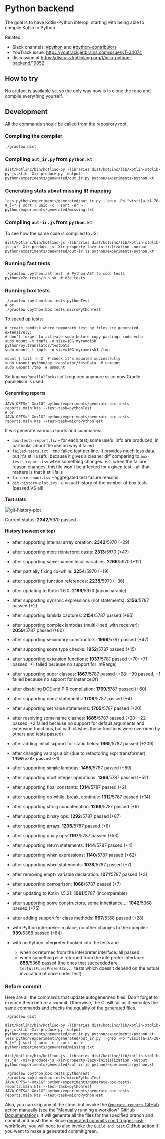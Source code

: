 # Python backend

The goal is to have Kotlin-Python interop, starting with being able to compile Kotlin to Python.

Related:

* Slack channels: [#python](https://kotlinlang.slack.com/archives/C01EY9ZF9B5) and [#python-contributors](https://kotlinlang.slack.com/archives/C0289CS37AS)
* YouTrack issue: https://youtrack.jetbrains.com/issue/KT-34074
* discussion at https://discuss.kotlinlang.org/t/idea-python-backend/19852

## How to try

No artifact is available yet so the only way now is to clone the repo and compile everything yourself.

## Development

All the commands should be called from the repository root.

### Compiling the compiler

```shell script
./gradlew dist
```

### Compiling `out_ir.py` from `python.kt`

```shell script
dist/kotlinc/bin/kotlinc-py -libraries dist/kotlinc/lib/kotlin-stdlib-py-js.klib -Xir-produce-py -output python/experiments/generated/out_ir.py python/experiments/python.kt
```

### Generating stats about missing IR mapping

```shell script
less python/experiments/generated/out_ir.py | grep -Po "visit[a-zA-Z0-9_]+" | sort | uniq -c | sort -nr > python/experiments/generated/missing.txt
```

### Compiling `out-ir.js` from `python.kt`

To see how the same code is compiled to JS:

```shell script
dist/kotlinc/bin/kotlinc-js -libraries dist/kotlinc/lib/kotlin-stdlib-js.jar -Xir-produce-js -Xir-property-lazy-initialization -output python/experiments/generated/out-ir.js python/experiments/python.kt
```

### Running fast tests

```shell script
./gradlew :python:ast:test  # Python AST to code tests
python/e2e-tests/run.sh  # e2e tests
```

### Running box tests

```shell script
./gradlew :python:box.tests:pythonTest
# or
./gradlew :python:box.tests:microPythonTest
```

To speed up tests:

```shell script
# create ramdisk where temporary test py files are generated extensively:
# don't forget to activate sudo before copy-pasting: sudo echo
sudo mount -t tmpfs -o size=10G myramdisk python/py.translator/testData
sudo mount -t tmpfs -o size=10G myramdisk1 /tmp

mount | tail -n 2  # check it's mounted successfully
sudo umount python/py.translator/testData  # unmount
sudo umount /tmp  # unmount
```

Setting `maxParallelForks` isn't required anymore since now Gradle parallelism is used.

#### Generating reports

```shell script
JAVA_OPTS="-Xmx1G" python/experiments/generate-box-tests-reports.main.kts --test-task=pythonTest
# or
JAVA_OPTS="-Xmx1G" python/experiments/generate-box-tests-reports.main.kts --test-task=microPythonTest
```

It will generate various reports and summaries:
* `box-tests-report.tsv` - for each test, some useful info are produced, in particular about the reason why it failed
* `failed-tests.txt` - one failed test per line. It provides much less data, but it's still useful because it gives
   a cleaner diff comparing to `box-tests-report.tsv` when something changes. E.g. when the failure reason changes,
   this file won't be affected for a given test - all that matters is that it still fails
* `failure-count.tsv` - aggregated test failure reasons
* `git-history-plot.svg` - a visual history of the number of box tests (passed VS all)

#### Test stats

![git-history-plot](box.tests/reports/git-history-plot.svg)

Current status: **2342**/5970 passed

#### History (newest on top)

* after supporting internal array creation: **2342**/5970 (+29)

* after supporting more reinterpret casts: **2313**/5970 (+47)

* after supporting same-named local variables: **2266**/5970 (+12)

* after partially fixing do-while: **2254**/5970 (+19)

* after supporting function references: **2235**/5970 (+36)

* after updating to Kotlin 1.6.0: **2199**/5970 (incomparable)

* after supporting dynamic expressions (not statements): **2156**/5787 passed (+2)

* after supporting lambda captures: **2154**/5787 passed (+95)

* after supporting complex lambdas (multi-lined; with receiver): **2059**/5787 passed (+60)

* after supporting secondary constructors: **1999**/5787 passed (+47)

* after supporting some type checks: **1952**/5787 passed (+15)

* after supporting extension functions: **1937**/5787 passed (+70: +71 passed, +1 failed because no support for intRange)

* after supporting super classes: **1867**/5787 passed (+98: +99 passed, +1 failed because no support for instanceOf)

* after disabling DCE and PIR compilation: **1769**/5787 passed (+60)

* after supporting const statements: **1709**/5787 passed (+4)

* after supporting set value statements: **1705**/5787 passed (+20)

* after resolving some name clashes: **1685**/5787 passed (+20: +22 passed, +2 failed because no support for default arguments and extension functions, but with clashes those functions were overriden by others and tests passed)

* after adding initial support for static fields: **1665**/5787 passed (+209)

* after changing varargs a bit (due to refactoring expr transformer): **1456**/5787 passed (+1)

* after supporting simple lambdas: **1455**/5787 passed (+89)

* after supporting most integer operations: **1366**/5787 passed (+52)
  
* after supporting float constants: **1314**/5787 passed (+2)

* after supporting do-while, break, continue: **1312**/5787 passed (+14)

* after supporting string concatenation: **1298**/5787 passed (+6)

* after supporting binary ops: **1292**/5787 passed (+87)

* after supporting arrays: **1205**/5787 passed (+8)

* after supporting unary ops: **1197**/5787 passed (+53)

* after supporting return statements: **1144**/5787 passed (+4)

* after supporting when expressions: **1140**/5787 passed (+62)

* after supporting when statements: **1078**/5787 passed (+7)

* after removing empty variable declaration: **1071**/5787 passed (+3)
  
* after supporting comparison: **1068**/5787 passed (+7)

* after updating to Kotlin 1.5.21: **1061**/5787 (incomparable)

* after supporting some constructors, some inheritance...: **1042**/5368 passed (+75)

* after adding support for class methods: **967**/5368 passed (+28)

* with Python interpreter in place, no other changes to the compiler: **939**/5368 passed (+84)

* with no Python interpreter hooked into the tests and
  * when `OK` returned from the interpreter interface: all passed
  * when something else returned from the interpreter interface: **855**/5368 passed
    (the ones that succeeded are `testAllFilesPresentIn...` tests which doesn't depend on the actual invocation of code under test)

### Before commit

Here are all the commands that update autogenerated files. Don't forget to execute them before a commit. Otherwise, the CI will fail as it executes the same commands and checks the equality of the generated files.

```shell script
./gradlew dist

dist/kotlinc/bin/kotlinc-py -libraries dist/kotlinc/lib/kotlin-stdlib-py-js.klib -Xir-produce-py -output python/experiments/generated/out_ir.py python/experiments/python.kt
less python/experiments/generated/out_ir.py | grep -Po "visit[a-zA-Z0-9_]+" | sort | uniq -c | sort -nr > python/experiments/generated/missing.txt

dist/kotlinc/bin/kotlinc-js -libraries dist/kotlinc/lib/kotlin-stdlib-js.jar -Xir-produce-js -Xir-property-lazy-initialization -output python/experiments/generated/out-ir.js python/experiments/python.kt

./gradlew :python:box.tests:pythonTest
./gradlew :python:box.tests:microPythonTest
JAVA_OPTS="-Xmx1G" python/experiments/generate-box-tests-reports.main.kts --test-task=pythonTest
JAVA_OPTS="-Xmx1G" python/experiments/generate-box-tests-reports.main.kts --test-task=microPythonTest
```

Also, you can skip any of the steps but invoke the [`Generate reports` GitHub action](../.github/workflows/generate_reports.yml) manually (see the ["Manually running a workflow" GitHub Documentation](https://docs.github.com/en/actions/managing-workflow-runs/manually-running-a-workflow)). It will generate all the files for the specified branch and commit and push them. Since [generated commits don't trigger `push` workflows](https://docs.github.com/en/actions/learn-github-actions/events-that-trigger-workflows#triggering-new-workflows-using-a-personal-access-token), you will need to also invoke the [`Build and test` GitHub action](../.github/workflows/build_and_test.yml) if you want to make a generated commit green.
